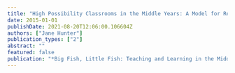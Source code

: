 ```yaml
---
title: "High Possibility Classrooms in the Middle Years: A Model for Reform"
date: 2015-01-01
publishDate: 2021-08-20T12:06:00.106604Z
authors: ["Jane Hunter"]
publication_types: ["2"]
abstract: ""
featured: false
publication: "*Big Fish, Little Fish: Teaching and Learning in the Middle Years*"
---
```


